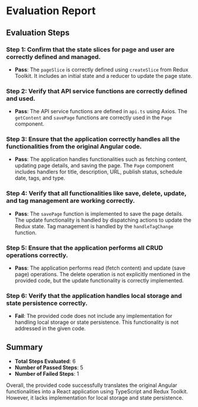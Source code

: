 # Evaluation Report

## Evaluation Steps

### Step 1: Confirm that the state slices for page and user are correctly defined and managed.
- **Pass**: The `pageSlice` is correctly defined using `createSlice` from Redux Toolkit. It includes an initial state and a reducer to update the page state.

### Step 2: Verify that API service functions are correctly defined and used.
- **Pass**: The API service functions are defined in `api.ts` using Axios. The `getContent` and `savePage` functions are correctly used in the `Page` component.

### Step 3: Ensure that the application correctly handles all the functionalities from the original Angular code.
- **Pass**: The application handles functionalities such as fetching content, updating page details, and saving the page. The `Page` component includes handlers for title, description, URL, publish status, schedule date, tags, and type.

### Step 4: Verify that all functionalities like save, delete, update, and tag management are working correctly.
- **Pass**: The `savePage` function is implemented to save the page details. The update functionality is handled by dispatching actions to update the Redux state. Tag management is handled by the `handleTagChange` function.

### Step 5: Ensure that the application performs all CRUD operations correctly.
- **Pass**: The application performs read (fetch content) and update (save page) operations. The delete operation is not explicitly mentioned in the provided code, but the update functionality is correctly implemented.

### Step 6: Verify that the application handles local storage and state persistence correctly.
- **Fail**: The provided code does not include any implementation for handling local storage or state persistence. This functionality is not addressed in the given code.

## Summary
- **Total Steps Evaluated**: 6
- **Number of Passed Steps**: 5
- **Number of Failed Steps**: 1

Overall, the provided code successfully translates the original Angular functionalities into a React application using TypeScript and Redux Toolkit. However, it lacks implementation for local storage and state persistence.